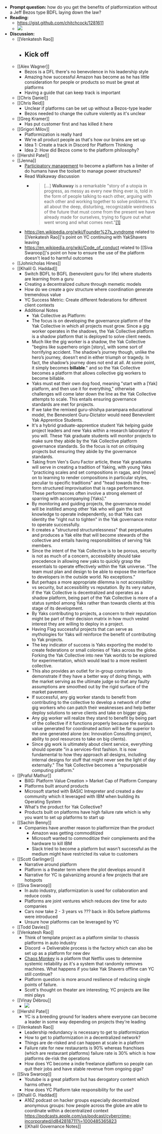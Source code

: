 - **Prompt question:** how do you get the benefits of platformization without a Jeff Bezos type BDFL laying down the law?
- **Reading:**
    - https://gist.github.com/chitchcock/1281611
    - ![](https://firebasestorage.googleapis.com/v0/b/firescript-577a2.appspot.com/o/imgs%2Fapp%2FArtOfGig%2F849gerl-AS.png?alt=media&token=c183ff5c-ad43-4d05-adb8-fe8ff75ea2ef)
- **Discussion:**
    - [[Venkatesh Rao]]
        - Kick off
            - 
    - [[Alex Wagner]]
        - Bezos is a DFL there's no benevolence in his leadership style 
        - Amazing how successful Amazon has become as he has little consideration for people or products so must be great at platforms 
        - Having a guide that can keep track is important 
    - [[Chris Daniel]] 
    - [[Chris Reid]]
        - Unclear if platforms can be set up without a Bezos-type leader 
        - Bezos needed to change the culture violently as it's unclear
    - [[Greg Kramer]]
        - Has put customer first and has killed it here
    - [[Grigori Milov]]
        - Platformization is really hard
        -  We're all product people as that's how our brains are set up 
        - Idea 1: Create a track in Discord for Platform Thinking 
        - Idea 2: How did Bezos come to the platform philosophy? 
    - [[Hershil Patel]]
    - [[Jenna]]
        - [Participatory management](https://en.wikipedia.org/wiki/Participatory_management) to become a platform has a limiter of do humans have the toolset to manage power structures?
        - Read Walkaway discussion 
            - >[...] __Walkaway__ is a remarkable "story of a utopia in progress, as messy as every new thing ever is, told in the form of people talking to each other, arguing with each other and working together to solve problems. It's all about the deep, disturbing, recognizable weirdness of the future that must come from the present we have already made for ourselves, trying to figure out what went wrong and what comes next."[[1]](https://en.wikipedia.org/wiki/Walkaway_(Doctorow_novel)#cite_note-npr-1)
        - https://en.wikipedia.org/wiki/Founder%27s_syndrome related to [[Venkatesh Rao]]'s point on YC continuing with YakShavers leaving 
        - https://en.wikipedia.org/wiki/Code_of_conduct related to [[Siva Swaroop]]'s point on how to ensure the use of the platform doesn't lead to harmful outcomes 
    - [[Johnicholas Hines]]
    - [[Khalil G. Haddad]]
        - Switch BDFL to BGFL (benevolent guru for life) where students are learning from a guru 
        - Creating a decentralized culture through memetic models 
        - How do we create a gov structure where coordination generate tremendous value 
        - YC Success Metric: Create different federations for different client contexts
        - Additional Notes
            - Yak Collective as Platform:
            - The focus is on developing the governance platform of the Yak Collective in which all projects must grow. Since a gig worker operates in the shadows, the Yak Collective platform is a shadow platform that is deployed to solve client needs.
            - Much like the gig worker is a shadow, the Yak Collective "begins like superhero origin [story], with some sort of horrifying accident. The shadow’s journey though, unlike the hero’s journey, doesn’t end in either triumph or tragedy. In fact, the shadow’s journey does not end at all. At some point, it simply becomes __billable__." and so the Yak Collective becomes a platform that allows collective gig workers to become billable.
            - Yaks must eat their own dog food, meaning "start with a [Yak] platform, and then use it for everything," otherwise challenges will come later down the line as the Yak Collective attempts to scale. This entails ensuring governance standards are met for projects.
            - If we take the remixed guru-shishya parampara educational model, the Benevolent Guru-Dictator would need Benevolent Yak Apprentice Students.
            - It's a hybrid graduate-apprentice student Yak helping guide project leaders and new Yaks within a research laboratory if you will. These Yak graduate students will monitor projects to make sure they abide by the Yak Collective platform governance standards. So the focus is not on critiquing projects but ensuring they abide by the governance standards.
            - Taking from Ven's Guru Factor article, these Yak graduates will serve in creating a tradition of Yaking, with young Yaks "practicing scales and set compositions in ragas, and [move] on to learning to render compositions in particular styles, peculiar to specific traditions" and "head towards the free-form structured improvisation that is raga performance. These performances often involve a strong element of sparring with accompanying [Yaks]."
            - By monitoring and guiding projects, the governance model will be instilled among other Yak who will gain the tacit knowledge to operate independently, so that Yaks can identity the "right nut to tighten" in the Yak governance motor to operate successfully. 
            - It creates a "structured structurelessness" that perpetuates and produces a Yak elite that will become stewards of the collective and entails having responsibilities of serving Yak members.
            - Since the intent of the Yak Collective is to be porous, security is not as much of a concern, accessibility should take precedence in allowing new yaks to quickly grasp the essentials to operate effectively within the Yak universe. "The team must plan and design to be able to expose the interface to developers in the outside world. No exceptions."
            - But perhaps a more appropriate dilemma is not accessibility vs security, but accessibility vs reputation. By its very nature, if the Yak Collective is decentralized and operates as a shadow platform, being part of the Yak Collective is more of a status symbol among Yaks rather than towards clients at this stage of its development. 
            - By Yaks contributing to projects, a concern to their reputation might be part of their decision matrix in how much vested interest they are willing to deploy in a project. 
            - Having Flag successful projects that can serve as mythologies for Yaks will reinforce the benefit of contributing to Yak projects.
            - The key indicator of success is Yaks exporting the model to create federations or small colonies of Yaks across the globe. Forking the Yak Collective into new Yak worlds to be explored for experimentation, which would lead to a more resilient collective. 
            - This also provides an outlet for in-group contrarians to demonstrate if they have a better way of doing things, with the market serving as the ultimate judge so that any faulty assumptions are smoothed out by the rigid surface of the market pavement.
            - If successful, any gig worker stands to benefit from contributing to the collective to develop a network of other gig workers who can patch their weaknesses and help better deploy solutions to serve clients and take on bigger gigs.
            - Any gig worker will realize they stand to benefit by being part of the collective if it functions properly because the surplus value generated for coordinated action will be far superior to the one generated alone (ex: Innovation Consulting project, ability to pool resources to take on big clients).
            - Since gig work is ultimately about client service, everything should operate "in a services-first fashion. It is now fundamental to how they approach all designs, including internal designs for stuff that might never see the light of day externally." The Yak Collective becomes a "repurposable computing platform."
    - [[Praful Mathur]]
        - BillG: Platform Value Creation > Market Cap of Platform Company
        - Platforms built around products 
        - Microsoft started with BASIC Intrepreter and created a dev community which it leveraged with IBM when building its Operating System 
        - What's the product for Yak Collective? 
        - Products built on platforms have high failure rate which is why you want to set up platforms to start up 
    - [[Sachin Benny]]
        - Companies have another reason to platformize than the product 
            - Amazon was getting commoditized 
            - Microsoft wanted to commoditize their complements and the hardware to kill IBM
            - Slack tried to become a platform but wasn't successful as the medium might have restricted its value to customers 
    - [[Scott Garlinger]]
        - Narrative around platform 
        - Platform is a theater term where the plot develops around it 
        - Narrative for YC is galvanizing around a few projects that are hotspots 
    - [[Siva Swaroop]]
        - In auto industry, platformization is used for collaboration and reduce costs
        - Platforms are joint ventures which reduces dev time for auto companies 
        - Cars now take 2 - 3 years vs ??? back in 80s before platforms were introduced 
        - Unsure how platforms can be leveraged by YC 
    - [[Todd Davies]]
    - [[Venkatesh Rao]]
        - Think of template project as a platform similar to chassis platforms in auto industry 
        - Discord -> Deliverable process is the factory which can also be set up as a platform for new dev 
        - [Chaos Monkey](https://en.wikipedia.org/wiki/Chaos_Monkey) is a platform that Netflix uses to determine systemic reliability as it's a system that randomly removes machines. What happens if you take Yak Shavers offline can YC still continue? 
        - Platform question is more around resilience of reducing single points of failure. 
        - Scott's thought on theater are interesting; YC projects are like mini plays 
    - [[Vinay Débrou]]
        - ![](https://firebasestorage.googleapis.com/v0/b/firescript-577a2.appspot.com/o/imgs%2Fapp%2FArtOfGig%2FpuNjPQasvc.png?alt=media&token=ea496dc1-cdc6-49ca-a9a0-8067806b8805)
    - [[Hershil Patel]]
        - YC is a breeding ground for leaders where everyone can become a leader in some way depending on projects they're leading 
    - [[Venkatesh Rao]]
        - Leadership redundancy is necessary to get to platformization 
        - How to get to platformization in a decentralized network?
        - Things are de-risked and can happen at scale in a platform 
        - Failure rate for new restaurants is 90% whereas franchises (which are restaurant platforms) failure rate is 30% which is how platforms de-risk the operations 
        - How does YC become a indie freelance platform so people can quit their jobs and have stable revenue from ongoing gigs? 
    - [[Siva Swaroop]]
        - Youtube is a great platform but has derogatory content which harms others 
        - How does YC Platform take responsibility for the use? 
    - [[Khalil G. Haddad]]
        - A16Z podcast on hacker groups especially decentralized anonymous groups: how people across the globe are able to coordinate within a decentralized context https://podcasts.apple.com/us/podcast/cybercrime-incorporated/id842818711?i=1000485365823 
        - [[Khalil Governance Notes]]
